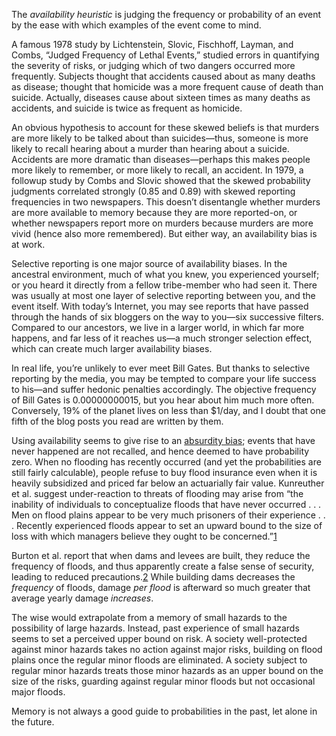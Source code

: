 
The *availability heuristic* is judging the frequency or probability of an event by the ease with which examples of the event come to mind.

A famous 1978 study by Lichtenstein, Slovic, Fischhoff, Layman, and Combs, “Judged Frequency of Lethal Events,” studied errors in quantifying the severity of risks, or judging which of two dangers occurred more frequently. Subjects thought that accidents caused about as many deaths as disease; thought that homicide was a more frequent cause of death than suicide. Actually, diseases cause about sixteen times as many deaths as accidents, and suicide is twice as frequent as homicide.

An obvious hypothesis to account for these skewed beliefs is that murders are more likely to be talked about than suicides—thus, someone is more likely to recall hearing about a murder than hearing about a suicide. Accidents are more dramatic than diseases—perhaps this makes people more likely to remember, or more likely to recall, an accident. In 1979, a followup study by Combs and Slovic showed that the skewed probability judgments correlated strongly (0.85 and 0.89) with skewed reporting frequencies in two newspapers. This doesn’t disentangle whether murders are more available to memory because they are more reported-on, or whether newspapers report more on murders because murders are more vivid (hence also more remembered). But either way, an availability bias is at work.

Selective reporting is one major source of availability biases. In the ancestral environment, much of what you knew, you experienced yourself; or you heard it directly from a fellow tribe-member who had seen it. There was usually at most one layer of selective reporting between you, and the event itself. With today’s Internet, you may see reports that have passed through the hands of six bloggers on the way to you—six successive filters. Compared to our ancestors, we live in a larger world, in which far more happens, and far less of it reaches us—a much stronger selection effect, which can create much larger availability biases.

In real life, you’re unlikely to ever meet Bill Gates. But thanks to selective reporting by the media, you may be tempted to compare your life success to his—and suffer hedonic penalties accordingly. The objective frequency of Bill Gates is 0.00000000015, but you hear about him much more often. Conversely, 19% of the planet lives on less than $1/day, and I doubt that one fifth of the blog posts you read are written by them.

Using availability seems to give rise to an [absurdity bias](https://www.lesswrong.com/lw/j4/absurdity_heuristic_absurdity_bias/); events that have never happened are not recalled, and hence deemed to have probability zero. When no flooding has recently occurred (and yet the probabilities are still fairly calculable), people refuse to buy flood insurance even when it is heavily subsidized and priced far below an actuarially fair value. Kunreuther et al. suggest under-reaction to threats of flooding may arise from “the inability of individuals to conceptualize floods that have never occurred . . . Men on flood plains appear to be very much prisoners of their experience . . . Recently experienced floods appear to set an upward bound to the size of loss with which managers believe they ought to be concerned.”[1](https://www.lesswrong.com/s/5g5TkQTe9rmPS5vvM/p/R8cpqD3NA4rZxRdQ4#fn1x5)

Burton et al. report that when dams and levees are built, they reduce the frequency of floods, and thus apparently create a false sense of security, leading to reduced precautions.[2](https://www.lesswrong.com/s/5g5TkQTe9rmPS5vvM/p/R8cpqD3NA4rZxRdQ4#fn2x5) While building dams decreases the *frequency* of floods, damage *per flood* is afterward so much greater that average yearly damage *increases*.

The wise would extrapolate from a memory of small hazards to the possibility of large hazards. Instead, past experience of small hazards seems to set a perceived upper bound on risk. A society well-protected against minor hazards takes no action against major risks, building on flood plains once the regular minor floods are eliminated. A society subject to regular minor hazards treats those minor hazards as an upper bound on the size of the risks, guarding against regular minor floods but not occasional major floods.

Memory is not always a good guide to probabilities in the past, let alone in the future.